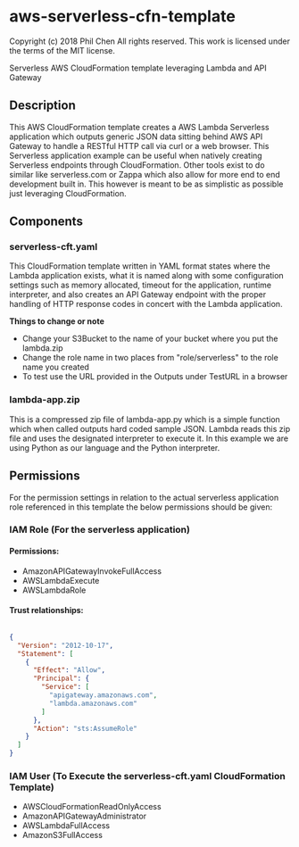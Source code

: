 # aws-serverless-cfn-template

Copyright (c) 2018 Phil Chen All rights reserved.
This work is licensed under the terms of the MIT license.

Serverless AWS CloudFormation template leveraging Lambda and API Gateway

## Description

This AWS CloudFormation template creates a AWS Lambda Serverless application which outputs generic JSON data sitting behind AWS API Gateway to handle a RESTful HTTP call via curl or a web browser. This Serverless application example can be useful when natively creating Serverless endpoints through CloudFormation. Other tools exist to do similar like serverless.com or Zappa which also allow for more end to end development built in. This however is meant to be as simplistic as possible just leveraging CloudFormation.

## Components

### serverless-cft.yaml

This CloudFormation template written in YAML format states where the Lambda application exists, what it is named along with some configuration settings such as memory allocated, timeout for the application, runtime interpreter, and also creates an API Gateway endpoint with the proper handling of HTTP response codes in concert with the Lambda application.

**Things to change or note**

* Change your S3Bucket to the name of your bucket where you put the lambda.zip
* Change the role name in two places from "role/serverless" to the role name you created
* To test use the URL provided in the Outputs under TestURL in a browser

### lambda-app.zip

This is a compressed zip file of lambda-app.py which is a simple function which when called outputs hard coded sample JSON. Lambda reads this zip file and uses the designated interpreter to execute it. In this example we are using Python as our language and the Python interpreter.

## Permissions

For the permission settings in relation to the actual serverless application role referenced in this template the below permissions should be given:

### **IAM Role** (For the serverless application)

#### Permissions:

* AmazonAPIGatewayInvokeFullAccess
* AWSLambdaExecute
* AWSLambdaRole

#### Trust relationships:

```json

{
  "Version": "2012-10-17",
  "Statement": [
    {
      "Effect": "Allow",
      "Principal": {
        "Service": [
          "apigateway.amazonaws.com",
          "lambda.amazonaws.com"
        ]
      },
      "Action": "sts:AssumeRole"
    }
  ]
}
```

### **IAM User** (To Execute the serverless-cft.yaml CloudFormation Template)

* AWSCloudFormationReadOnlyAccess
* AmazonAPIGatewayAdministrator
* AWSLambdaFullAccess
* AmazonS3FullAccess
